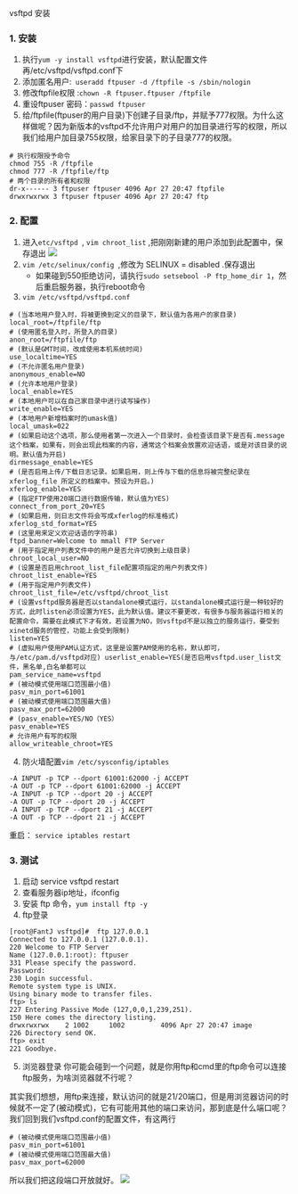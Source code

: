 vsftpd 安装
###   1. 安装
1. 执行`yum -y install vsftpd`进行安装，默认配置文件再/etc/vsftpd/vsftpd.conf下
2. 添加匿名用户:` useradd ftpuser -d /ftpfile -s /sbin/nologin`
3. 修改ftpfile权限 :`chown -R ftpuser.ftpuser /ftpfile`
4. 重设ftpuser 密码：`passwd ftpuser `
5. 给/ftpfile(ftpuser的用户目录)下创建子目录/ftp，并赋予777权限。为什么这样做呢？因为新版本的vsftpd不允许用户对用户的加目录进行写的权限，所以我们给用户加目录755权限，给家目录下的子目录777的权限。
```
# 执行权限授予命令
chmod 755 -R /ftpfile
chmod 777 -R /ftpfile/ftp
# 两个目录的所有者和权限
dr-x------ 3 ftpuser ftpuser 4096 Apr 27 20:47 ftpfile
drwxrwxrwx 3 ftpuser ftpuser 4096 Apr 27 20:47 ftp

```
###   2. 配置
1. 进入`etc/vsftpd `, `vim chroot_list` ,把刚刚新建的用户添加到此配置中，保存退出
![](https://upload-images.jianshu.io/upload_images/5786888-875369f5d3a018f3.png?imageMogr2/auto-orient/strip%7CimageView2/2/w/1240)
2. `vim /etc/selinux/config `,修改为 SELINUX = disabled .保存退出
    * 如果碰到550拒绝访问，请执行`sudo setsebool -P ftp_home_dir 1`，然后重启服务器，执行reboot命令
3. `vim /etc/vsftpd/vsftpd.conf `
```
# (当本地用户登入时，将被更换到定义的目录下，默认值为各用户的家目录) 
local_root=/ftpfile/ftp
# (使用匿名登入时，所登入的目录) 
anon_root=/ftpfile/ftp
# (默认是GMT时间，改成使用本机系统时间)
use_localtime=YES
# (不允许匿名用户登录)
anonymous_enable=NO
# (允许本地用户登录)
local_enable=YES
# (本地用户可以在自己家目录中进行读写操作)
write_enable=YES
# (本地用户新增档案时的umask值)
local_umask=022
# (如果启动这个选项，那么使用者第一次进入一个目录时，会检查该目录下是否有.message这个档案，如果有，则会出现此档案的内容，通常这个档案会放置欢迎话语，或是对该目录的说明。默认值为开启)
dirmessage_enable=YES
# (是否启用上传/下载日志记录。如果启用，则上传与下载的信息将被完整纪录在xferlog_file 所定义的档案中。预设为开启。)
xferlog_enable=YES
# (指定FTP使用20端口进行数据传输，默认值为YES)
connect_from_port_20=YES
# (如果启用，则日志文件将会写成xferlog的标准格式)
xferlog_std_format=YES
# (这里用来定义欢迎话语的字符串)
ftpd_banner=Welcome to mmall FTP Server
# (用于指定用户列表文件中的用户是否允许切换到上级目录)
chroot_local_user=NO
# (设置是否启用chroot_list_file配置项指定的用户列表文件)
chroot_list_enable=YES
# (用于指定用户列表文件)
chroot_list_file=/etc/vsftpd/chroot_list
# (设置vsftpd服务器是否以standalone模式运行，以standalone模式运行是一种较好的方式，此时listen必须设置为YES，此为默认值。建议不要更改，有很多与服务器运行相关的配置命令，需要在此模式下才有效，若设置为NO，则vsftpd不是以独立的服务运行，要受到xinetd服务的管控，功能上会受到限制)
listen=YES
# (虚拟用户使用PAM认证方式，这里是设置PAM使用的名称，默认即可，与/etc/pam.d/vsftpd对应) userlist_enable=YES(是否启用vsftpd.user_list文件，黑名单,白名单都可以
pam_service_name=vsftpd
# (被动模式使用端口范围最小值)
pasv_min_port=61001
# (被动模式使用端口范围最大值)
pasv_max_port=62000
# (pasv_enable=YES/NO（YES）
pasv_enable=YES
# 允许用户有写的权限
allow_writeable_chroot=YES
```

4. 防火墙配置`vim /etc/sysconfig/iptables`

```
-A INPUT -p TCP --dport 61001:62000 -j ACCEPT
-A OUT -p TCP --dport 61001:62000 -j ACCEPT
-A INPUT -p TCP --dport 20 -j ACCEPT
-A OUT -p TCP --dport 20 -j ACCEPT
-A INPUT -p TCP --dport 21 -j ACCEPT
-A OUT -p TCP --dport 21 -j ACCEPT

```
重启： `service iptables restart`

###   3. 测试
1. 启动 service vsftpd restart
2. 查看服务器ip地址，ifconfig
3. 安装 ftp 命令，`yum install ftp -y `
4. ftp登录
```
[root@FantJ vsftpd]#  ftp 127.0.0.1
Connected to 127.0.0.1 (127.0.0.1).
220 Welcome to FTP Server
Name (127.0.0.1:root): ftpuser
331 Please specify the password.
Password:
230 Login successful.
Remote system type is UNIX.
Using binary mode to transfer files.
ftp> ls
227 Entering Passive Mode (127,0,0,1,239,251).
150 Here comes the directory listing.
drwxrwxrwx    2 1002     1002         4096 Apr 27 20:47 image
226 Directory send OK.
ftp> exit
221 Goodbye.

```
5. 浏览器登录
  你可能会碰到一个问题，就是你用ftp和cmd里的ftp命令可以连接ftp服务，为啥浏览器就不行呢？
  
  其实我们想想，用ftp来连接，默认访问的就是21/20端口，但是用浏览器访问的时候就不一定了(被动模式)，它有可能用其他的端口来访问，那到底是什么端口呢？我们回到我们vsftpd.conf的配置文件，有这两行
```
# (被动模式使用端口范围最小值)
pasv_min_port=61001
# (被动模式使用端口范围最大值)
pasv_max_port=62000
```
所以我们把这段端口开放就好。
![](https://upload-images.jianshu.io/upload_images/5786888-22f8c0ac0c572793.png?imageMogr2/auto-orient/strip%7CimageView2/2/w/1240)
